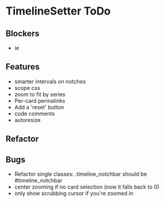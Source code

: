 # TimelineSetter ToDo


## Blockers

* ie

## Features

* smarter intervals on notches
* scope css
* zoom to fit by series
* Per-card permalinks
* Add a 'reset' button
* code comments
* autoresize


## Refactor



## Bugs

* Refactor single classes: .timeline\_notchbar should be #timeline_notchbar
* center zooming if no card selection (now it falls back to 0)
* only show scrubbing cursor if you're zoomed in